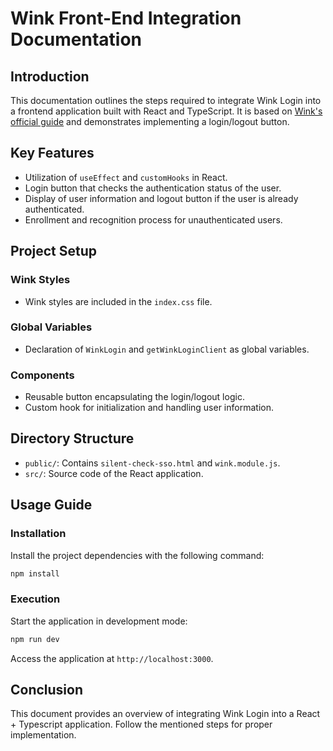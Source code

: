 # Wink Front-End Integration Documentation

## Introduction

This documentation outlines the steps required to integrate Wink Login into a frontend application built with React and TypeScript. It is based on [Wink's official guide](https://docs.wink.cloud/docs/front-end-integration) and demonstrates implementing a login/logout button.

## Key Features

- Utilization of `useEffect` and `customHooks` in React.
- Login button that checks the authentication status of the user.
- Display of user information and logout button if the user is already authenticated.
- Enrollment and recognition process for unauthenticated users.

## Project Setup

### Wink Styles

- Wink styles are included in the `index.css` file.

### Global Variables

- Declaration of `WinkLogin` and `getWinkLoginClient` as global variables.

### Components

- Reusable button encapsulating the login/logout logic.
- Custom hook for initialization and handling user information.

## Directory Structure

- `public/`: Contains `silent-check-sso.html` and `wink.module.js`.
- `src/`: Source code of the React application.

## Usage Guide

### Installation

Install the project dependencies with the following command:

```javascript dark
npm install
```

### Execution

Start the application in development mode:

```javascript dark
npm run dev
```

Access the application at `http://localhost:3000`.

## Conclusion

This document provides an overview of integrating Wink Login into a React + Typescript application. Follow the mentioned steps for proper implementation.

